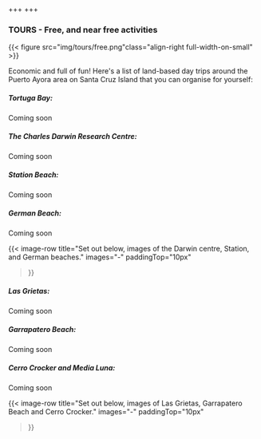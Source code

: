 +++
+++

### TOURS - Free, and near free activities 

{{< figure src="img/tours/free.png"class="align-right full-width-on-small" >}}

<span class="strapline">Economic and full of fun!</span>
<B></B>
Here's a list of land-based day trips around the Puerto Ayora area on Santa Cruz Island that you can organise for yourself:
 
##### Tortuga Bay:
Coming soon
 
##### The Charles Darwin Research Centre:
Coming soon
 
##### Station Beach:
Coming soon
 
##### German Beach:
Coming soon

{{<
image-row
title="Set out below, images of the Darwin centre, Station, and German beaches."
images="-" paddingTop="10px"
>}}

##### Las Grietas:

Coming soon
 
##### Garrapatero Beach:
Coming soon
 
##### Cerro Crocker and Media Luna:
Coming soon

{{<
image-row
title="Set out below, images of Las Grietas, Garrapatero Beach and Cerro Crocker."
images="-"
paddingTop="10px"
>}}

